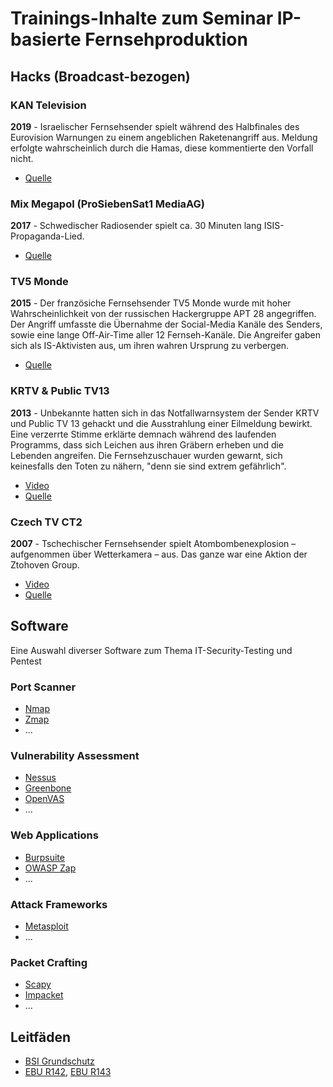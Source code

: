 # Trainings-Inhalte zum Seminar IP-basierte Fernsehproduktion

## Hacks (Broadcast-bezogen)

### KAN Television
**2019** - Israelischer Fernsehsender spielt während des Halbfinales des Eurovision Warnungen zu einem angeblichen Raketenangriff aus. Meldung erfolgte wahrscheinlich durch die Hamas, diese kommentierte den Vorfall nicht.

- [Quelle](https://www.theguardian.com/world/2019/may/15/israeli-tv-eurovision-webcast-hacked-with-fake-missile-alert)

### Mix Megapol (ProSiebenSat1 MediaAG)
**2017** - Schwedischer Radiosender spielt ca. 30 Minuten lang ISIS-Propaganda-Lied.

- [Quelle](https://www.hackread.com/someone-hacked-swedish-radio-station-play-pro-isis-song/)

### TV5 Monde
**2015** - Der französiche Fernsehsender TV5 Monde wurde mit hoher Wahrscheinlichkeit von der russischen Hackergruppe APT 28 angegriffen. Der Angriff umfasste die Übernahme der Social-Media Kanäle des Senders, sowie eine lange Off-Air-Time aller 12 Fernseh-Kanäle. Die Angreifer gaben sich als IS-Aktivisten aus, um ihren wahren Ursprung zu verbergen.

- [Quelle](http://www.fixsing.com/tv5monde-a-tentative-technical-analysis/)

### KRTV & Public TV13
**2013** - Unbekannte hatten sich in das Notfallwarnsystem der Sender KRTV und Public TV 13 gehackt und die Ausstrahlung einer Eilmeldung bewirkt. Eine verzerrte Stimme erklärte demnach während des laufenden Programms, dass sich Leichen aus ihren Gräbern erheben und die Lebenden angreifen. Die Fernsehzuschauer wurden gewarnt, sich keinesfalls den Toten zu nähern, "denn sie sind extrem gefährlich".

- [Video](https://youtu.be/irpshMo-H-4)
- [Quelle](https://heise.de/-1802232)

### Czech TV CT2
**2007** - Tschechischer Fernsehsender spielt Atombombenexplosion – aufgenommen über Wetterkamera – aus. Das ganze war eine Aktion der Ztohoven Group.

- [Video](https://youtu.be/ANCWMHWIFhQ)
- [Quelle](http://www.nytimes.com/2008/01/24/arts/design/24abroad.html)

## Software
Eine Auswahl diverser Software zum Thema IT-Security-Testing und Pentest


### Port Scanner
- [Nmap](https://nmap.org/)
- [Zmap](https://zmap.io/)
- ...

### Vulnerability Assessment
- [Nessus](https://www.tenable.com/products/nessus-vulnerability-scanner)
- [Greenbone](https://www.greenbone.net/)
- [OpenVAS](https://www.openvas.org/)
- ...

### Web Applications
- [Burpsuite](https://portswigger.net/burp)
- [OWASP Zap](https://owasp.org/www-project-zap/)
- ...

### Attack Frameworks
- [Metasploit](https://www.metasploit.com/)
- ...

### Packet Crafting
- [Scapy](https://scapy.net/)
- [Impacket](https://github.com/SecureAuthCorp/impacket)
- ...

## Leitfäden
- [BSI Grundschutz](https://www.bsi.bund.de/DE/Themen/Unternehmen-und-Organisationen/Standards-und-Zertifizierung/IT-Grundschutz/it-grundschutz_node.html)
- [EBU R142](https://tech.ebu.ch/docs/r/r143.pdf), [EBU R143](https://tech.ebu.ch/docs/r/r143.pdf)
